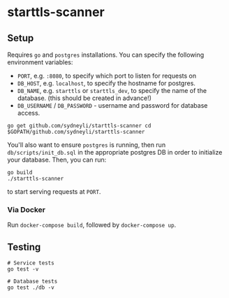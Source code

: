 # starttls-scanner

## Setup
Requires `go` and `postgres` installations. You can specify the following environment variables:
 - `PORT`, e.g. `:8080`, to specify which port to listen for requests on
 - `DB_HOST`, e.g. `localhost`, to specify the hostname for postgres.
 - `DB_NAME`, e.g. `starttls` or `starttls_dev`, to specify the name of the database. (this should be created in advance!)
 - `DB_USERNAME` / `DB_PASSWORD` - username and password for database access.

`
go get github.com/sydneyli/starttls-scanner
cd $GOPATH/github.com/sydneyli/starttls-scanner
`

You'll also want to ensure `postgres` is running, then run `db/scripts/init_db.sql` in the appropriate postgres DB in order to initialize your database.
Then, you can run:
```
go build
./starttls-scanner
```
to start serving requests at `PORT`.

### Via Docker
Run `docker-compose build`, followed by `docker-compose up`.

## Testing
```
# Service tests
go test -v

# Database tests
go test ./db -v
```
